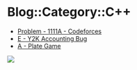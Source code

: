 # Blog::Category::C++
* [Problem - 1111A - Codeforces](/blog/2019/sfwkIoou1ati8BpX)
* [E - Y2K Accounting Bug](/blog/2019/U7cuaviCRbMgbMJr)
* [A - Plate Game](/blog/2019/2qfFRq6fZAhMEXH5)

![](https://ww2.sinaimg.cn/large/005BYqpgly1g01dwo3j72j308c01o080.jpg)
